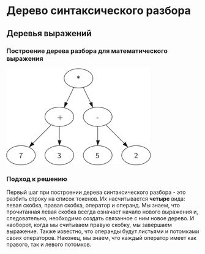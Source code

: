 # Дерево синтаксического разбора

## Деревья выражений

### Построение дерева разбора для математического выражения

![img.png](photos/img.png)

### Подход к решению

Первый шаг при построении дерева синтаксического разбора - это разбить строку на список токенов. Их насчитывается
**четыре** вида: левая скобка, правая скобка, оператор и операнд. Мы знаем, что прочитанная левая скобка всегда означает 
начало нового выражения и, следовательно, необходимо создать связанное с ним новое дерево. И наоборот, когда мы считываем правую
скобку, мы завершаем выражение. Также известно, что операнды будут листьями и потомками своих операторов. Наконец, мы знаем, что
каждый оператор имеет как правого, так и левого потомков.
